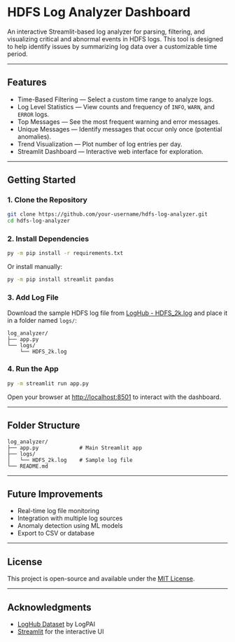 
# HDFS Log Analyzer Dashboard

An interactive Streamlit-based log analyzer for parsing, filtering, and visualizing critical and abnormal events in HDFS logs. This tool is designed to help identify issues by summarizing log data over a customizable time period.

---

##  Features

- Time-Based Filtering — Select a custom time range to analyze logs.
- Log Level Statistics — View counts and frequency of `INFO`, `WARN`, and `ERROR` logs.
- Top Messages — See the most frequent warning and error messages.
- Unique Messages — Identify messages that occur only once (potential anomalies).
- Trend Visualization — Plot number of log entries per day.
- Streamlit Dashboard — Interactive web interface for exploration.

---

##  Getting Started

### 1. Clone the Repository

```bash
git clone https://github.com/your-username/hdfs-log-analyzer.git
cd hdfs-log-analyzer
````

### 2. Install Dependencies

```bash
py -m pip install -r requirements.txt
```

Or install manually:

```bash
py -m pip install streamlit pandas
```

### 3. Add Log File

Download the sample HDFS log file from [LogHub - HDFS\_2k.log](https://github.com/logpai/loghub/blob/master/HDFS/HDFS_2k.log) and place it in a folder named `logs/`:

```
log_analyzer/
├── app.py
└── logs/
    └── HDFS_2k.log
```

### 4. Run the App

```bash
py -m streamlit run app.py
```

Open your browser at [http://localhost:8501](http://localhost:8501) to interact with the dashboard.

---

##  Folder Structure

```
log_analyzer/
├── app.py             # Main Streamlit app
├── logs/
│   └── HDFS_2k.log    # Sample log file
└── README.md
```

---

##  Future Improvements

* Real-time log file monitoring
* Integration with multiple log sources
* Anomaly detection using ML models
* Export to CSV or database

---

##  License

This project is open-source and available under the [MIT License](LICENSE).

---

##  Acknowledgments

* [LogHub Dataset](https://github.com/logpai/loghub) by LogPAI
* [Streamlit](https://streamlit.io/) for the interactive UI
